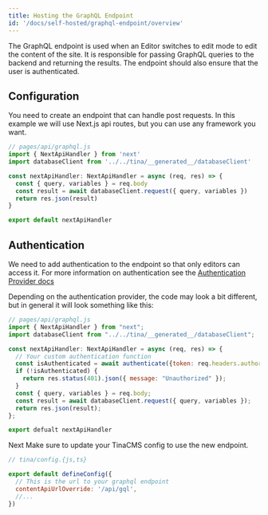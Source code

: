 ```yaml
---
title: Hosting the GraphQL Endpoint
id: '/docs/self-hosted/graphql-endpoint/overview'
---
```


The GraphQL endpoint is used when an Editor switches to edit mode to edit the content of the site. It is responsible for passing GraphQL queries to the backend and returning the results. The endpoint should also ensure that the user is authenticated.

## Configuration

You need to create an endpoint that can handle post requests. In this example we will use Next.js api routes, but you can use any framework you want.

```js
// pages/api/graphql.js
import { NextApiHandler } from 'next'
import databaseClient from '../../tina/__generated__/databaseClient'

const nextApiHandler: NextApiHandler = async (req, res) => {
  const { query, variables } = req.body
  const result = await databaseClient.request({ query, variables })
  return res.json(result)
}

export default nextApiHandler
```

## Authentication

We need to add authentication to the endpoint so that only editors can access it. For more information on authentication see the [Authentication Provider docs](/docs/reference/self-hosted/authentication-provider/overview)

Depending on the authentication provider, the code may look a bit different, but in general it will look something like this:

```js
// pages/api/graphql.js
import { NextApiHandler } from "next";
import databaseClient from "../../tina/__generated__/databaseClient";

const nextApiHandler: NextApiHandler = async (req, res) => {
  // Your custom authentication function
  const isAuthenticated = await authenticate({token: req.headers.authorization});
  if (!isAuthenticated) {
    return res.status(401).json({ message: "Unauthorized" });
  }
  const { query, variables } = req.body;
  const result = await databaseClient.request({ query, variables });
  return res.json(result);
};

export defualt nextApiHandler
```

Next Make sure to update your TinaCMS config to use the new endpoint.

```js
// tina/config.{js,ts}

export default defineConfig({
  // This is the url to your graphql endpoint
  contentApiUrlOverride: '/api/gql',
  //...
})
```

